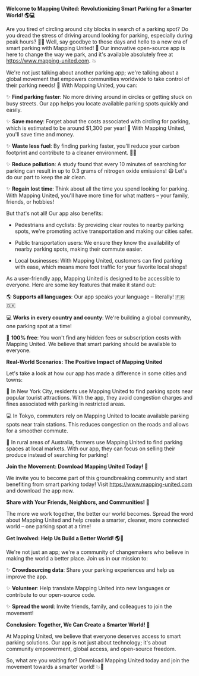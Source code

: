 **Welcome to Mapping United: Revolutionizing Smart Parking for a Smarter World! 🌎💻**

Are you tired of circling around city blocks in search of a parking spot? Do you dread the stress of driving around looking for parking, especially during peak hours? 🚗😬 Well, say goodbye to those days and hello to a new era of smart parking with Mapping United! 🤩 Our innovative open-source app is here to change the way we park, and it's available absolutely free at https://www.mapping-united.com. 💥

We're not just talking about another parking app; we're talking about a global movement that empowers communities worldwide to take control of their parking needs! 🌈 With Mapping United, you can:

✨ **Find parking faster**: No more driving around in circles or getting stuck on busy streets. Our app helps you locate available parking spots quickly and easily.

✨ **Save money**: Forget about the costs associated with circling for parking, which is estimated to be around $1,300 per year! 🤑 With Mapping United, you'll save time and money.

✨ **Waste less fuel**: By finding parking faster, you'll reduce your carbon footprint and contribute to a cleaner environment. 🌿💚

✨ **Reduce pollution**: A study found that every 10 minutes of searching for parking can result in up to 0.3 grams of nitrogen oxide emissions! 😷 Let's do our part to keep the air clean.

✨ **Regain lost time**: Think about all the time you spend looking for parking. With Mapping United, you'll have more time for what matters – your family, friends, or hobbies!

But that's not all! Our app also benefits:

* Pedestrians and cyclists: By providing clear routes to nearby parking spots, we're promoting active transportation and making our cities safer.

* Public transportation users: We ensure they know the availability of nearby parking spots, making their commute easier.

* Local businesses: With Mapping United, customers can find parking with ease, which means more foot traffic for your favorite local shops!

As a user-friendly app, Mapping United is designed to be accessible to everyone. Here are some key features that make it stand out:

🌎 **Supports all languages**: Our app speaks your language – literally! 🇫🇷🇩🇰

💻 **Works in every country and county**: We're building a global community, one parking spot at a time!

🤝 **100% free**: You won't find any hidden fees or subscription costs with Mapping United. We believe that smart parking should be available to everyone.

**Real-World Scenarios: The Positive Impact of Mapping United**

Let's take a look at how our app has made a difference in some cities and towns:

🌆 In New York City, residents use Mapping United to find parking spots near popular tourist attractions. With the app, they avoid congestion charges and fines associated with parking in restricted areas.

💻 In Tokyo, commuters rely on Mapping United to locate available parking spots near train stations. This reduces congestion on the roads and allows for a smoother commute.

🚗 In rural areas of Australia, farmers use Mapping United to find parking spaces at local markets. With our app, they can focus on selling their produce instead of searching for parking!

**Join the Movement: Download Mapping United Today! 📲**

We invite you to become part of this groundbreaking community and start benefiting from smart parking today! Visit https://www.mapping-united.com and download the app now.

**Share with Your Friends, Neighbors, and Communities! 🌟**

The more we work together, the better our world becomes. Spread the word about Mapping United and help create a smarter, cleaner, more connected world – one parking spot at a time!

**Get Involved: Help Us Build a Better World! 🌎💪**

We're not just an app; we're a community of changemakers who believe in making the world a better place. Join us in our mission to:

✨ **Crowdsourcing data**: Share your parking experiences and help us improve the app.

✨ **Volunteer**: Help translate Mapping United into new languages or contribute to our open-source code.

✨ **Spread the word**: Invite friends, family, and colleagues to join the movement!

**Conclusion: Together, We Can Create a Smarter World! 🌟**

At Mapping United, we believe that everyone deserves access to smart parking solutions. Our app is not just about technology; it's about community empowerment, global access, and open-source freedom.

So, what are you waiting for? Download Mapping United today and join the movement towards a smarter world! 💥👏